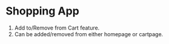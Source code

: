# Shopping App

1. Add to/Remove from Cart feature.
2. Can be added/removed from either homepage or cartpage.
